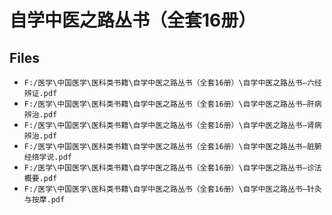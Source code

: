 # 自学中医之路丛书（全套16册）

## Files

- `F:/医学\中国医学\医科类书籍\自学中医之路丛书（全套16册）\自学中医之路丛书—六经辨证.pdf`
- `F:/医学\中国医学\医科类书籍\自学中医之路丛书（全套16册）\自学中医之路丛书—肝病辨治.pdf`
- `F:/医学\中国医学\医科类书籍\自学中医之路丛书（全套16册）\自学中医之路丛书—肾病辨治.pdf`
- `F:/医学\中国医学\医科类书籍\自学中医之路丛书（全套16册）\自学中医之路丛书—脏腑经络学说.pdf`
- `F:/医学\中国医学\医科类书籍\自学中医之路丛书（全套16册）\自学中医之路丛书—诊法概要.pdf`
- `F:/医学\中国医学\医科类书籍\自学中医之路丛书（全套16册）\自学中医之路丛书—针灸与按摩.pdf`
